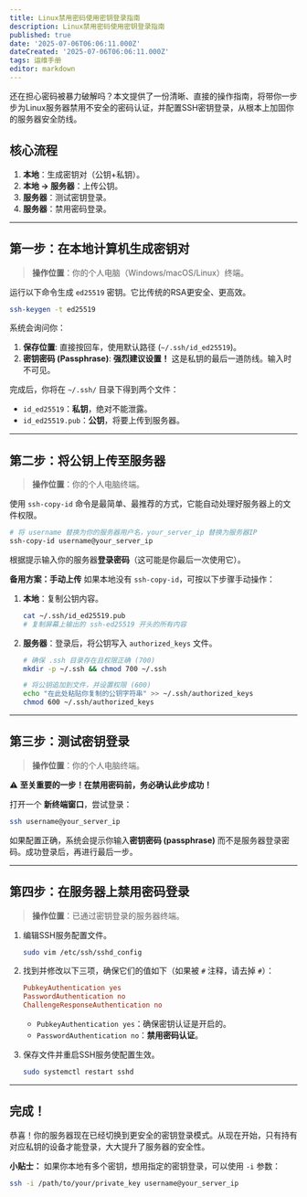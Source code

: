 ```yaml
---
title: Linux禁用密码使用密钥登录指南
description: Linux禁用密码使用密钥登录指南
published: true
date: '2025-07-06T06:06:11.000Z'
dateCreated: '2025-07-06T06:06:11.000Z'
tags: 运维手册
editor: markdown
---
```


还在担心密码被暴力破解吗？本文提供了一份清晰、直接的操作指南，将带你一步步为Linux服务器禁用不安全的密码认证，并配置SSH密钥登录，从根本上加固你的服务器安全防线。

<!-- more -->

## **核心流程**

1.  **本地**：生成密钥对（公钥+私钥）。
2.  **本地 -> 服务器**：上传公钥。
3.  **服务器**：测试密钥登录。
4.  **服务器**：禁用密码登录。

---

## **第一步：在本地计算机生成密钥对**

> **操作位置**：你的个人电脑（Windows/macOS/Linux）终端。

运行以下命令生成 `ed25519` 密钥。它比传统的RSA更安全、更高效。

```bash
ssh-keygen -t ed25519
```

系统会询问你：
1.  **保存位置**: 直接按回车，使用默认路径 (`~/.ssh/id_ed25519`)。
2.  **密钥密码 (Passphrase)**: **强烈建议设置！** 这是私钥的最后一道防线。输入时不可见。

完成后，你将在 `~/.ssh/` 目录下得到两个文件：
*   `id_ed25519`：**私钥**，绝对不能泄露。
*   `id_ed25519.pub`：**公钥**，将要上传到服务器。

---

## **第二步：将公钥上传至服务器**

> **操作位置**：你的个人电脑终端。

使用 `ssh-copy-id` 命令是最简单、最推荐的方式，它能自动处理好服务器上的文件权限。

```bash
# 将 username 替换为你的服务器用户名，your_server_ip 替换为服务器IP
ssh-copy-id username@your_server_ip
```
根据提示输入你的服务器**登录密码**（这可能是你最后一次使用它）。

**备用方案：手动上传**
如果本地没有 `ssh-copy-id`，可按以下步骤手动操作：

1.  **本地**：复制公钥内容。
    ```bash
    cat ~/.ssh/id_ed25519.pub
    # 复制屏幕上输出的 ssh-ed25519 开头的所有内容
    ```

2.  **服务器**：登录后，将公钥写入 `authorized_keys` 文件。
    ```bash
    # 确保 .ssh 目录存在且权限正确 (700)
    mkdir -p ~/.ssh && chmod 700 ~/.ssh

    # 将公钥追加到文件，并设置权限 (600)
    echo "在此处粘贴你复制的公钥字符串" >> ~/.ssh/authorized_keys
    chmod 600 ~/.ssh/authorized_keys
    ```

---

## **第三步：测试密钥登录**

> **操作位置**：你的个人电脑终端。

⚠️ **至关重要的一步！在禁用密码前，务必确认此步成功！**

打开一个 **新终端窗口**，尝试登录：

```bash
ssh username@your_server_ip
```

如果配置正确，系统会提示你输入**密钥密码 (passphrase)** 而不是服务器登录密码。成功登录后，再进行最后一步。

---

## **第四步：在服务器上禁用密码登录**

> **操作位置**：已通过密钥登录的服务器终端。

1.  编辑SSH服务配置文件。
    ```bash
    sudo vim /etc/ssh/sshd_config
    ```

2.  找到并修改以下三项，确保它们的值如下（如果被 `#` 注释，请去掉 `#`）：
    ```conf
    PubkeyAuthentication yes
    PasswordAuthentication no
    ChallengeResponseAuthentication no
    ```
    *   `PubkeyAuthentication yes`：确保密钥认证是开启的。
    *   `PasswordAuthentication no`：**禁用密码认证**。

3.  保存文件并重启SSH服务使配置生效。
    ```bash
    sudo systemctl restart sshd
    ```

---

## **完成！**

恭喜！你的服务器现在已经切换到更安全的密钥登录模式。从现在开始，只有持有对应私钥的设备才能登录，大大提升了服务器的安全性。

**小贴士：**
如果你本地有多个密钥，想用指定的密钥登录，可以使用 `-i` 参数：
```bash
ssh -i /path/to/your/private_key username@your_server_ip
```